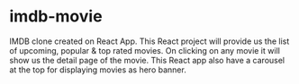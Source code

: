 # imdb-movie
IMDB clone created on React App. This React project will provide us the list of upcoming, popular &amp; top rated movies. On clicking on any movie it will show us the detail page of the movie. This React app also have a carousel at the top for displaying movies as hero banner.
